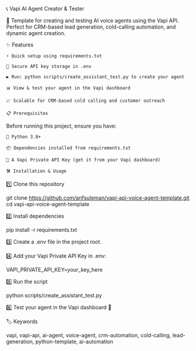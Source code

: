📞 Vapi AI Agent Creator & Tester

🚀 Template for creating and testing AI voice agents using the Vapi API.
Perfect for CRM-based lead generation, cold-calling automation, and dynamic agent creation.

✨ Features

    ⚡ Quick setup using requirements.txt

    🔑 Secure API key storage in .env

    ▶️ Run: python scripts/create_assistant_test.py to create your agent

    📊 View & test your agent in the Vapi dashboard

    📈 Scalable for CRM-based cold calling and customer outreach

    📋 Prerequisites

Before running this project, ensure you have:

    🐍 Python 3.8+

    📦 Dependencies installed from requirements.txt

    🔑 A Vapi Private API Key (get it from your Vapi dashboard)

    🛠 Installation & Usage

1️⃣ Clone this repository

git clone https://github.com/arifsuleman/vapi-api-voice-agent-template.git
cd vapi-api-voice-agent-template

2️⃣ Install dependencies

pip install -r requirements.txt

3️⃣ Create a .env file in the project root.

4️⃣ Add your Vapi Private API Key in .env:

VAPI_PRIVATE_API_KEY=your_key_here

5️⃣ Run the script

python scripts/create_assistant_test.py

6️⃣ Test your agent in the Vapi dashboard 🎯

🏷 Keywords

vapi, vapi-api, ai-agent, voice-agent, crm-automation, cold-calling, lead-generation, python-template, ai-automation
